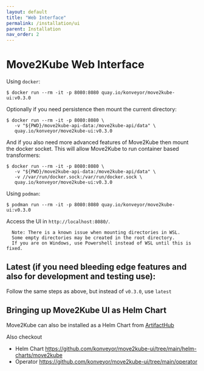```yaml
---
layout: default
title: "Web Interface"
permalink: /installation/ui
parent: Installation
nav_order: 2
---
```


# Move2Kube Web Interface

Using `docker`:

```shell
$ docker run --rm -it -p 8080:8080 quay.io/konveyor/move2kube-ui:v0.3.0
```

Optionally if you need persistence then mount the current directory:

```shell
$ docker run --rm -it -p 8080:8080 \
   -v "${PWD}/move2kube-api-data:/move2kube-api/data" \
   quay.io/konveyor/move2kube-ui:v0.3.0
```

And if you also need more advanced features of Move2Kube then mount the docker socket. This will allow Move2Kube to run container based transformers:

```shell
$ docker run --rm -it -p 8080:8080 \
   -v "${PWD}/move2kube-api-data:/move2kube-api/data" \
   -v //var/run/docker.sock:/var/run/docker.sock \
   quay.io/konveyor/move2kube-ui:v0.3.0
```

Using `podman`:

```shell
$ podman run --rm -it -p 8080:8080 quay.io/konveyor/move2kube-ui:v0.3.0
```

Access the UI in `http://localhost:8080/`.

   >
      Note: There is a known issue when mounting directories in WSL.  
      Some empty directories may be created in the root directory.  
      If you are on Windows, use Powershell instead of WSL until this is fixed.

## Latest (if you need bleeding edge features and also for development and testing use):

Follow the same steps as above, but instead of `v0.3.0`, use `latest`

## Bringing up Move2Kube UI as Helm Chart  

Move2Kube can also be installed as a Helm Chart from [ArtifactHub](https://artifacthub.io/packages/helm/move2kube/move2kube/0.3.0?modal=install)

Also checkout
   - Helm Chart https://github.com/konveyor/move2kube-ui/tree/main/helm-charts/move2kube
   - Operator https://github.com/konveyor/move2kube-ui/tree/main/operator
